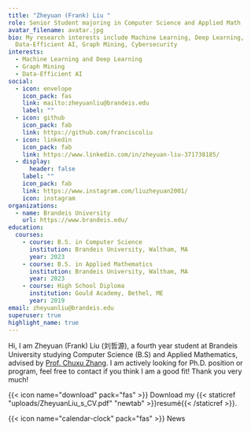 ```yaml
---
title: "Zheyuan (Frank) Liu "
role: Senior Student majoring in Computer Science and Applied Math
avatar_filename: avatar.jpg
bio: My research interests include Machine Learning, Deep Learning,
  Data-Efficient AI, Graph Mining, Cybersecurity
interests:
  - Machine Learning and Deep Learning
  - Graph Mining
  - Data-Efficient AI
social:
  - icon: envelope
    icon_pack: fas
    link: mailto:zheyuanliu@brandeis.edu
    label: ""
  - icon: github
    icon_pack: fab
    link: https://github.com/franciscoliu
  - icon: linkedin
    icon_pack: fab
    link: https://www.linkedin.com/in/zheyuan-liu-371738185/
  - display:
      header: false
    label: ""
    icon_pack: fab
    link: https://www.instagram.com/liuzheyuan2001/
    icon: instagram
organizations:
  - name: Brandeis University
    url: https://www.brandeis.edu/
education:
  courses:
    - course: B.S. in Computer Science
      institution: Brandeis University, Waltham, MA
      year: 2023
    - course: B.S. in Applied Mathematics
      institution: Brandeis University, Waltham, MA
      year: 2023
    - course: High School Diploma
      institution: Gould Academy, Bethel, ME
      year: 2019
email: zheyuanliu@brandeis.edu
superuser: true
highlight_name: true
---
```

Hi, I am Zheyuan (Frank) Liu (刘哲源), a fourth year student at Brandeis University studying Computer Science (B.S) and Applied Mathematics, advised by [Prof. Chuxu Zhang](https://chuxuzhang.github.io/index.html). I am actively looking for Ph.D. position or program, feel free to contact if you think I am a good fit! Thank you very much!

{{< icon name="download" pack="fas" >}} Download my {{< staticref "uploads/ZheyuanLiu_s_CV.pdf" "newtab" >}}resumé{{< /staticref >}}.

{{< icon name="calendar-clock" pack="fas" >}} News